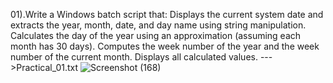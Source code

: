 01).Write a Windows batch script that:
       Displays the current system date and extracts the year, month, date, and day name using string manipulation.
       Calculates the day of the year using an approximation (assuming each month has 30 days).
       Computes the week number of the year and the week number of the current month.
       Displays all calculated values. --->Practical_01.txt
![Screenshot (168)](https://github.com/user-attachments/assets/12d734b5-17e5-4201-9b30-bb1e2858a6da)
       
       


